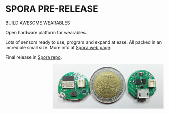 SPORA PRE-RELEASE
==================

BUILD AWESOME WEARABLES

Open hardware platform for wearables.

Lots of sensors ready to use, program and expand at ease. All packed in an incredible small size.
More info at [Spora web page](https://sporaio.com/).

Final release in [Spora repo](https://github.com/sporaio).

<img src="pcb_main/photos/spora1.jpg" style="width:70%" align="right">


